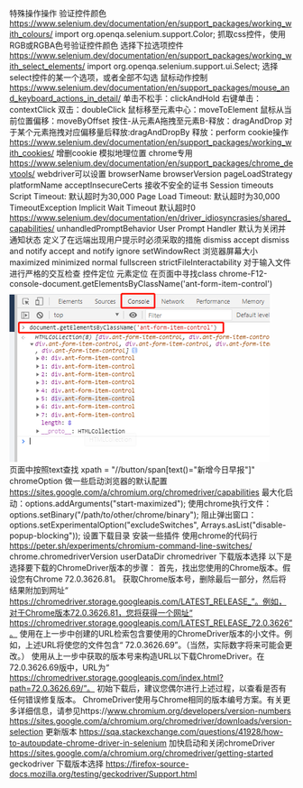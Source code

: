 特殊操作操作
	验证控件颜色
		https://www.selenium.dev/documentation/en/support_packages/working_with_colours/
		import org.openqa.selenium.support.Color;
		抓取css控件，使用RGB或RGBA色号验证控件颜色
	选择下拉选项控件
		https://www.selenium.dev/documentation/en/support_packages/working_with_select_elements/
		import org.openqa.selenium.support.ui.Select;
		选择select控件的某一个选项，或者全部不勾选
	鼠标动作控制
		https://www.selenium.dev/documentation/en/support_packages/mouse_and_keyboard_actions_in_detail/
		单击不松手：clickAndHold
		右键单击：contextClick
		双击：doubleClick
		鼠标移至元素中心：moveToElement
		鼠标从当前位置偏移：moveByOffset
		按住-从元素A拖拽至元素B-释放：dragAndDrop
		对于某个元素拖拽对应偏移量后释放:dragAndDropBy
		释放：perform
	cookie操作
		https://www.selenium.dev/documentation/en/support_packages/working_with_cookies/
		增删cookie
	模拟地理位置
		chrome专用
		https://www.selenium.dev/documentation/en/support_packages/chrome_devtools/
	webdriver可以设置
		browserName
		browserVersion
		pageLoadStrategy
		platformName
		acceptInsecureCerts
			接收不安全的证书
		Session timeouts
			Script Timeout:
				默认超时为30,000
			Page Load Timeout:
				默认超时为30,000
				TimeoutException
			Implicit Wait Timeout
				默认超时0
		https://www.selenium.dev/documentation/en/driver_idiosyncrasies/shared_capabilities/
		unhandledPromptBehavior
			User Prompt Handler
			默认为关闭并通知状态
			定义了在远端出现用户提示时必须采取的措施
				dismiss
				accept
				dismiss and notify
				accept and notify
				ignore
		setWindowRect
			浏览器屏幕大小
			maximized
			minimized
			normal
			fullscreen
		strictFileInteractability
			对于输入文件进行严格的交互检查
控件定位
元素定位
	在页面中寻找class
		chrome-F12-console-document.getElementsByClassName('ant-form-item-control')
![avatar](./pic/selenium1.png)		
	页面中按照text查找
		xpath = "//button/span[text()=\"新增今日早报\"]"
chromeOption
	做一些启动浏览器的默认配置
	https://sites.google.com/a/chromium.org/chromedriver/capabilities
	最大化启动：options.addArguments("start-maximized");
	使用chrome执行文件：options.setBinary("/path/to/other/chrome/binary");
	阻止弹出窗口：options.setExperimentalOption("excludeSwitches",
    Arrays.asList("disable-popup-blocking"));
	设置下载目录
	安装一些插件
	使用chrome的代码行
		https://peter.sh/experiments/chromium-command-line-switches/
	chrome.chromedriverVersion
	userDataDir
chromedriver
	下载版本选择
		以下是选择要下载的ChromeDriver版本的步骤：
首先，找出您使用的Chrome版本。假设您有Chrome 72.0.3626.81。
获取Chrome版本号，删除最后一部分，然后将结果附加到网址“ https://chromedriver.storage.googleapis.com/LATEST_RELEASE_”。例如，对于Chrome版本72.0.3626.81，您将获得一个网址“ https://chromedriver.storage.googleapis.com/LATEST_RELEASE_72.0.3626”。
使用在上一步中创建的URL检索包含要使用的ChromeDriver版本的小文件。例如，上述URL将使您的文件包含“ 72.0.3626.69”。（当然，实际数字将来可能会更改。）
使用从上一步中获取的版本号来构造URL以下载ChromeDriver。在72.0.3626.69版中，URL为“ https://chromedriver.storage.googleapis.com/index.html?path=72.0.3626.69/”。
初始下载后，建议您偶尔进行上述过程，以查看是否有任何错误修复版本。
		ChromeDriver使用与Chrome相同的版本编号方案。有关更多详细信息，请参见https://www.chromium.org/developers/version-numbers
		https://sites.google.com/a/chromium.org/chromedriver/downloads/version-selection
	更新版本
		https://sqa.stackexchange.com/questions/41928/how-to-autoupdate-chrome-driver-in-selenium
	加快启动和关闭chromeDriver
		https://sites.google.com/a/chromium.org/chromedriver/getting-started
geckodriver
	下载版本选择
		https://firefox-source-docs.mozilla.org/testing/geckodriver/Support.html			